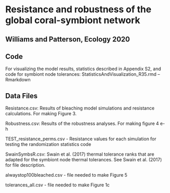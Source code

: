 # Resistance and robustness of the global coral-symbiont network
## Williams and Patterson, Ecology 2020


## Code
For visualizing the model results, statistics described in Appendix S2, and code for symbiont node tolerances:
	StatisticsAndVisualization_R35.rmd – Rmarkdown
	
## Data Files

Resistance.csv: Results of bleaching model simulations and resistance calculations. For making Figure 3.

Robustness.csv: Results of the robustness analyses. For making figure 4 e-h

TEST_resistance_perms.csv - Resistance values for each simulation for testing the randomization statistics code
	
SwainSymbsR.csv: Swain et al. (2017) thermal tolerance ranks that are adapted for the symbiont node thermal tolerances. See Swain et al. (2017) for file description.

alwaystop100bleached.csv - file needed to make Figure 5

tolerances_all.csv - file needed to make Figure 1c